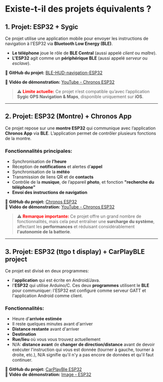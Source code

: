 # Existe-t-il des projets équivalents ?

## 1. Projet: ESP32 + Sygic

Ce projet utilise une application mobile pour envoyer les instructions de navigation à l'ESP32 via **Bluetooth Low Energy (BLE)**.

- **Le téléphone** joue le rôle de **BLE Central** (aussi appelé *client* ou *maître*).
- **L'ESP32** agit comme un **périphérique BLE** (aussi appelé *serveur* ou *esclave*).

🔗 **GitHub du projet:** [BLE-HUD-navigation-ESP32](https://github.com/alexanderlavrushko/BLE-HUD-navigation-ESP32/blob/main/README.md)

🎥 **Vidéo de démonstration:** [YouTube - Chronos ESP32](https://www.youtube.com/watch?v=LHUQlj09ZNA&ab_channel=Sygica.s.)

>⚠️ <span style="color:rgb(255, 0, 0)">**Limite actuelle:** </span>
>Ce projet n’est compatible qu’avec l’application **Sygic GPS Navigation & Maps**, disponible uniquement sur **iOS**.

---

## 2. Projet: ESP32 (Montre) + Chronos App

Ce projet repose sur une **montre ESP32** qui communique avec l’application **Chronos App** via **BLE**. L’application permet de contrôler plusieurs fonctions de la montre.

### Fonctionnalités principales:

- Synchronisation de **l’heure**
- Réception de **notifications** et alertes d’**appel**
- Synchronisation de la **météo**
- Transmission de liens QR et de **contacts**
- Contrôle de la **musique**, de l’appareil **photo**, et fonction **"recherche du téléphone"**
- **Envoi des instructions de navigation**

🔗 **GitHub du projet:** [Chronos ESP32](https://github.com/fbiego/esp32-c3-mini)  
🎥 **Vidéo de démonstration:** [YouTube - Chronos ESP32](https://www.youtube.com/watch?v=qGODX6ALO_U&t=9s&ab_channel=fbiego)

>⚠️ <span style="color:rgb(255, 0, 0)">**Remarque importante:** </span>
>Ce projet offre un grand nombre de fonctionnalités, mais cela peut entraîner une **surcharge du système**, affectant les **performances** et réduisant considérablement **l'autonomie de la batterie**.

---

## 3. Projet: ESP32 (ttgo t display) + CarPlayBLE project

Ce projet est divisé en deux programmes: 
- l'**application** qui est écrite en Android/Java.
- l'**ESP32** qui utilise Arduino/C.
Ces deux **programmes** utilisent le **BLE** pour communiquer: l'ESP32 est configuré comme serveur GATT et l'application Android comme client.

### Fonctionnalités:
- Heure d'**arrivée estimée**
- Il reste quelques minutes avant d'arriver
- **Distance restante** avant d'arriver
- **Destination**
- **Rue/lieu** où vous vous trouvez actuellement
- N/A: **distance avant** de **changer de direction/distance** avant de devoir exécuter l'instruction qui vous est donnée (tourner à gauche, tourner à droite, etc.), N/A signifie qu'il n'y a pas encore de données et qu'il faut continuer.

🔗 **GitHub du projet:** [CarPlayBle ESP32](https://github.com/appleshaman/CarPlayBLE)  
🎥 **Vidéo de démonstration:** [Image - ESP32](https://github.com/appleshaman/CarPlayBLE/blob/main/docs/5.jpg)

